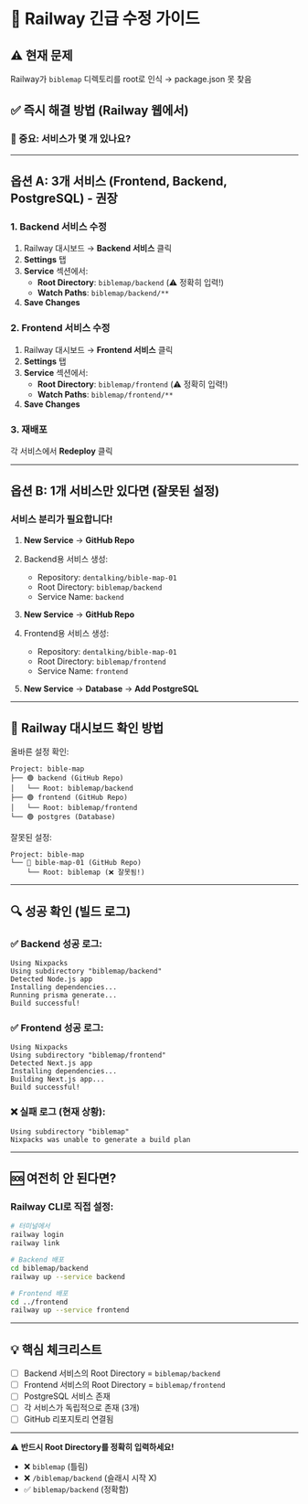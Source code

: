 # 🚨 Railway 긴급 수정 가이드

## ⚠️ 현재 문제
Railway가 `biblemap` 디렉토리를 root로 인식 → package.json 못 찾음

## ✅ 즉시 해결 방법 (Railway 웹에서)

### 🎯 중요: 서비스가 몇 개 있나요?

---

## 옵션 A: 3개 서비스 (Frontend, Backend, PostgreSQL) - 권장

### 1. Backend 서비스 수정
1. Railway 대시보드 → **Backend 서비스** 클릭
2. **Settings** 탭
3. **Service** 섹션에서:
   - **Root Directory**: `biblemap/backend` (⚠️ 정확히 입력!)
   - **Watch Paths**: `biblemap/backend/**`
4. **Save Changes**

### 2. Frontend 서비스 수정
1. Railway 대시보드 → **Frontend 서비스** 클릭
2. **Settings** 탭
3. **Service** 섹션에서:
   - **Root Directory**: `biblemap/frontend` (⚠️ 정확히 입력!)
   - **Watch Paths**: `biblemap/frontend/**`
4. **Save Changes**

### 3. 재배포
각 서비스에서 **Redeploy** 클릭

---

## 옵션 B: 1개 서비스만 있다면 (잘못된 설정)

### 서비스 분리가 필요합니다!

1. **New Service** → **GitHub Repo**
2. Backend용 서비스 생성:
   - Repository: `dentalking/bible-map-01`
   - Root Directory: `biblemap/backend`
   - Service Name: `backend`

3. **New Service** → **GitHub Repo**
4. Frontend용 서비스 생성:
   - Repository: `dentalking/bible-map-01`
   - Root Directory: `biblemap/frontend`
   - Service Name: `frontend`

5. **New Service** → **Database** → **Add PostgreSQL**

---

## 📸 Railway 대시보드 확인 방법

올바른 설정 확인:
```
Project: bible-map
├── 🟢 backend (GitHub Repo)
│   └── Root: biblemap/backend
├── 🟢 frontend (GitHub Repo)
│   └── Root: biblemap/frontend
└── 🟢 postgres (Database)
```

잘못된 설정:
```
Project: bible-map
└── 🔴 bible-map-01 (GitHub Repo)
    └── Root: biblemap (❌ 잘못됨!)
```

---

## 🔍 성공 확인 (빌드 로그)

### ✅ Backend 성공 로그:
```
Using Nixpacks
Using subdirectory "biblemap/backend"
Detected Node.js app
Installing dependencies...
Running prisma generate...
Build successful!
```

### ✅ Frontend 성공 로그:
```
Using Nixpacks
Using subdirectory "biblemap/frontend"
Detected Next.js app
Installing dependencies...
Building Next.js app...
Build successful!
```

### ❌ 실패 로그 (현재 상황):
```
Using subdirectory "biblemap"
Nixpacks was unable to generate a build plan
```

---

## 🆘 여전히 안 된다면?

### Railway CLI로 직접 설정:
```bash
# 터미널에서
railway login
railway link

# Backend 배포
cd biblemap/backend
railway up --service backend

# Frontend 배포
cd ../frontend
railway up --service frontend
```

---

## 💡 핵심 체크리스트

- [ ] Backend 서비스의 Root Directory = `biblemap/backend`
- [ ] Frontend 서비스의 Root Directory = `biblemap/frontend`
- [ ] PostgreSQL 서비스 존재
- [ ] 각 서비스가 독립적으로 존재 (3개)
- [ ] GitHub 리포지토리 연결됨

---

⚠️ **반드시 Root Directory를 정확히 입력하세요!**
- ❌ `biblemap` (틀림)
- ❌ `/biblemap/backend` (슬래시 시작 X)
- ✅ `biblemap/backend` (정확함)